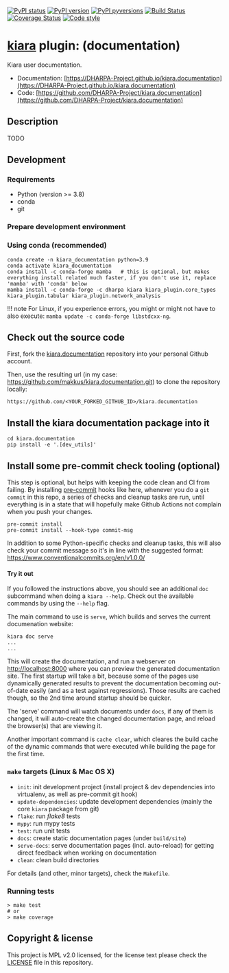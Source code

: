 [![PyPI status](https://img.shields.io/pypi/status/kiara.documentation.svg)](https://pypi.python.org/pypi/kiara.documentation/)
[![PyPI version](https://img.shields.io/pypi/v/kiara.documentation.svg)](https://pypi.python.org/pypi/kiara.documentation/)
[![PyPI pyversions](https://img.shields.io/pypi/pyversions/kiara.documentation.svg)](https://pypi.python.org/pypi/kiara.documentation/)
[![Build Status](https://img.shields.io/endpoint.svg?url=https%3A%2F%2Factions-badge.atrox.dev%2FDHARPA-Project%2Fkiara%2Fbadge%3Fref%3Ddevelop&style=flat)](https://actions-badge.atrox.dev/DHARPA-Project/kiara.documentation/goto?ref=develop)
[![Coverage Status](https://coveralls.io/repos/github/DHARPA-Project/kiara.documentation/badge.svg?branch=develop)](https://coveralls.io/github/DHARPA-Project/kiara.documentation?branch=develop)
[![Code style](https://img.shields.io/badge/code%20style-black-000000.svg)](https://github.com/ambv/black)

# [**kiara**](https://dharpa.org/kiara.documentation) plugin: (documentation)

Kiara user documentation.

 - Documentation: [https://DHARPA-Project.github.io/kiara.documentation](https://DHARPA-Project.github.io/kiara.documentation)
 - Code: [https://github.com/DHARPA-Project/kiara.documentation](https://github.com/DHARPA-Project/kiara.documentation)


## Description

TODO

## Development

### Requirements

- Python (version >= 3.8)
- conda
- git


### Prepare development environment

### Using conda (recommended)

```
conda create -n kiara_documentation python=3.9
conda activate kiara_documentation
conda install -c conda-forge mamba   # this is optional, but makes everything install related much faster, if you don't use it, replace 'mamba' with 'conda' below
mamba install -c conda-forge -c dharpa kiara kiara_plugin.core_types kiara_plugin.tabular kiara_plugin.network_analysis
```

!!! note
    For Linux, if you experience errors, you might or  might not have to also execute: `mamba update -c conda-forge libstdcxx-ng`.

## Check out the source code

First, fork the [kiara.documentation](https://github.com/DHARPA-Project/kiara.documentation) repository into your personal Github account.

Then, use the resulting url (in my case: https://github.com/makkus/kiara.documentation.git) to clone the repository locally:

```
https://github.com/<YOUR_FORKED_GITHUB_ID>/kiara.documentation
```

## Install the kiara documentation package into it

```
cd kiara.documentation
pip install -e '.[dev_utils]'
```

## Install some pre-commit check tooling (optional)

This step is optional, but helps with keeping the code clean and CI from failing. By installing [pre-commit](https://pre-commit.com/) hooks like here,
whenever you do a `git commit` in this repo, a series of checks and cleanup tasks are run, until everything is in a state
that will hopefully make Github Actions not complain when you push your changes.

```
pre-commit install
pre-commit install --hook-type commit-msg
```

In addition to some Python-specific checks and cleanup tasks, this will also check your commit message so it's in line with the suggested format:
https://www.conventionalcommits.org/en/v1.0.0/

#### Try it out

If you followed the instructions above, you should see an additional `doc` subcommand when doing a `kiara --help`. Check out the available commands by using the `--help` flag.

The main command to use is `serve`, which builds and serves the current documenation website:

```console
kiara doc serve
...
...
```

This will create the documentation, and run a webserver on [http://localhost:8000](http://localhost:8000) where you can preview the generated documentation site.
The first startup will take a bit, because some of the pages use dynamically generated results to prevent the documentation becoming
out-of-date easily (and as a test against regressions). Those results are cached though, so the 2nd time around startup should be quicker.

The 'serve' command will watch documents under `docs`, if any of them is changed, it will auto-create the changed documentation page,
and reload the browser(s) that are viewing it.

Another important command is `cache clear`, which cleares the build cache of the dynamic commands that were executed while building the page for the first time.

### ``make`` targets (Linux & Mac OS X)

- ``init``: init development project (install project & dev dependencies into virtualenv, as well as pre-commit git hook)
- ``update-dependencies``: update development dependencies (mainly the core ``kiara`` package from git)
- ``flake``: run *flake8* tests
- ``mypy``: run mypy tests
- ``test``: run unit tests
- ``docs``: create static documentation pages (under ``build/site``)
- ``serve-docs``: serve documentation pages (incl. auto-reload) for getting direct feedback when working on documentation
- ``clean``: clean build directories

For details (and other, minor targets), check the ``Makefile``.


### Running tests

``` console
> make test
# or
> make coverage
```


## Copyright & license

This project is MPL v2.0 licensed, for the license text please check the [LICENSE](/LICENSE) file in this repository.
